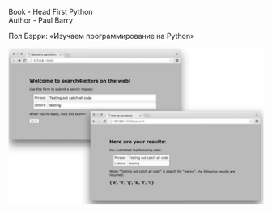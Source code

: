 Book - Head First Python <br>
Author - Paul Barry

Пол Бэрри: «Изучаем программирование на Python»

![](https://github.com/froyzan/Head_First_Python/blob/main/02.jpg)

